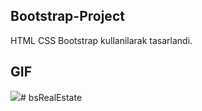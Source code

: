 ## Bootstrap-Project

HTML CSS Bootstrap kullanilarak tasarlandi.

## GIF

<img src="screen.gif"># bsRealEstate
